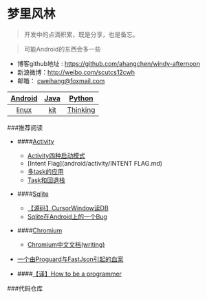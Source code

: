 # 梦里风林

> 开发中的点滴积累，既是分享，也是备忘。

> 可能Android的东西会多一些


- 博客github地址 : https://github.com/ahangchen/windy-afternoon
- 新浪微博：http://weibo.com/scutcs12cwh
- 邮箱： cweihang@foxmail.com

|[Android](android/README.md) | [Java](java/README.md) | [Python](python/README.md)|
| :-:| :-:  | :-:  |
| [linux](linux/note.md) | [kit](kit/README.md) | [Thinking](thinking-in-program/README.md)|
###推荐阅读

 - ####[Activity](android/activity/README.md)
   - [Activity四种启动模式](android/activity/Activity四种启动模式.md)
   - [Intent Flag](android/activity/INTENT FLAG.md)
   - [多task的应用](android/activity/多TASK的应用.md)
   - [Task和回退栈](android/activity/Task和回退栈.md)
 
 - ####[Sqlite](android/sqlite/README.md)
   - [【源码】CursorWindow读DB](android/sqlite/从源码看ANDROID中SQLITE是怎么通过CURSORWINDOW读DB的.md)
   - [Sqlite在Android上的一个Bug](android/sqlite/SQLITE在ANDROID上的一个BUG.md)
 - ####[Chromium](android/chromium/README.md)
   - [Chromium中文文档(writing)](https://www.gitbook.com/book/ahangchen/chromium_doc_zh)
 - [一个由Proguard与FastJson引起的血案](android/一个由PROGUARD与FASTJSON引起的血案.md)

- ####[【译】How to be a programmer](https://ahangchen.gitbooks.io/how-to-be-a-programmer-cn/content/)

###代码仓库
